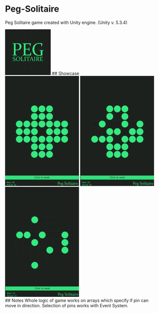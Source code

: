 # Peg-Solitaire
Peg Solitaire game created with Unity engine. (Unity v. 5.3.4)


<img src="Media_img/bigicon.png" alt="logo" width="150" height="150">
## Showcase
<div>
<img src="Media_img/2.png" alt="logo" width="243" height="361">
<img src="Media_img/3.png" alt="logo" width="243" height="361">
<img src="Media_img/4.png" alt="logo" width="243" height="361">
</div>
## Notes
Whole logic of game works on arrays which specify if pin can move in direction. 
Selection of pins works with Event System. 
